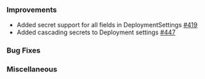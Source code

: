 ### Improvements
- Added secret support for all fields in DeploymentSettings [#419](https://github.com/pulumi/pulumi-pulumiservice/issues/419)
- Added cascading secrets to Deployment settings [#447](https://github.com/pulumi/pulumi-pulumiservice/issues/447)

### Bug Fixes

### Miscellaneous
